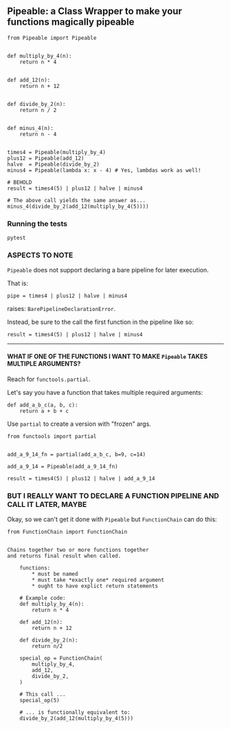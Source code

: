 ## Pipeable: a Class Wrapper to make your functions magically pipeable ##

    
    from Pipeable import Pipeable
        

    def multiply_by_4(n):
        return n * 4


    def add_12(n):
        return n + 12


    def divide_by_2(n):
        return n / 2


    def minus_4(n):
        return n - 4


    times4 = Pipeable(multiply_by_4)
    plus12 = Pipeable(add_12)
    halve  = Pipeable(divide_by_2)
    minus4 = Pipeable(lambda x: x - 4) # Yes, lambdas work as well!

    # BEHOLD
    result = times4(5) | plus12 | halve | minus4

    # The above call yields the same answer as...
    minus_4(divide_by_2(add_12(multiply_by_4(5))))


### Running the tests ###

    pytest


### ASPECTS TO NOTE  ###


`Pipeable` does not support declaring a bare pipeline for later execution.


That is:


    pipe = times4 | plus12 | halve | minus4


raises: `BarePipelineDeclarationError`.


Instead, be sure to the call the first function in the pipeline like so:


    result = times4(5) | plus12 | halve | minus4

---

#### WHAT IF ONE OF THE FUNCTIONS I WANT TO MAKE `Pipeable` TAKES MULTIPLE ARGUMENTS? ####

Reach for `functools.partial`.


Let's say you have a function that takes multiple required arguments:


    def add_a_b_c(a, b, c):
        return a + b + c


Use `partial` to create a version with "frozen" args.


    from functools import partial
    

    add_a_9_14_fn = partial(add_a_b_c, b=9, c=14)

    add_a_9_14 = Pipeable(add_a_9_14_fn)

    result = times4(5) | plus12 | halve | add_a_9_14
    

### BUT I REALLY WANT TO DECLARE A FUNCTION PIPELINE AND CALL IT LATER, MAYBE ###


Okay, so we can't get it done with `Pipeable` but `FunctionChain` can do this:

    
    from FunctionChain import FunctionChain


    Chains together two or more functions together 
    and returns final result when called.
    
        functions: 
            * must be named
            * must take *exactly one* required argument
            * ought to have explict return statements
            
        # Example code:
        def multiply_by_4(n):
            return n * 4

        def add_12(n):
            return n + 12

        def divide_by_2(n):
            return n/2

        special_op = FunctionChain(
            multiply_by_4, 
            add_12, 
            divide_by_2,
        )
        
        # This call ...
        special_op(5) 
    
        # ... is functionally equivalent to:
        divide_by_2(add_12(multiply_by_4(5)))
